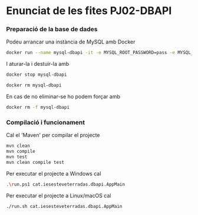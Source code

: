 # Enunciat de les fites PJ02-DBAPI #

### Preparació de la base de dades ###
Podeu arrancar una instància de MySQL amb Docker
```bash
docker run --name mysql-dbapi -it -e MYSQL_ROOT_PASSWORD=pass -e MYSQL_DATABASE=dbapi -e MYSQL_USER=usuari -e MYSQL_PASSWORD=password -p 3306:3306 mysql
```

I aturar-la i destuir-la amb
```bash
docker stop mysql-dbapi

docker rm mysql-dbapi
```

En cas de no eliminar-se ho podem forçar amb
```bash
docker rm -f mysql-dbapi
```


### Compilació i funcionament ###

Cal el 'Maven' per compilar el projecte
```bash
mvn clean
mvn compile
mvn test
mvn clean compile test
```

Per executar el projecte a Windows cal
```bash
.\run.ps1 cat.iesesteveterradas.dbapi.AppMain
```

Per executar el projecte a Linux/macOS cal
```bash
./run.sh cat.iesesteveterradas.dbapi.AppMain
```
